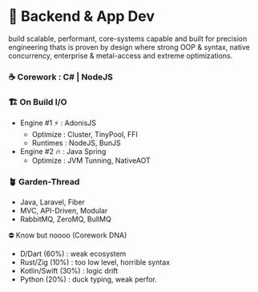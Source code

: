 # 🏯 Backend & App Dev
build scalable, performant, core-systems capable and built for precision engineering thats is proven by design where strong OOP & syntax, native concurrency, enterprise & metal-access and extreme optimizations.

### ☕ Corework : C# | NodeJS
### 🏗️ On Build I/O
- Engine #1 ⚡ : AdonisJS
  - Optimize : Cluster, TinyPool, FFI
  - Runtimes : NodeJS, BunJS
- Engine #2 🔥 : Java Spring
  - Optimize : JVM Tunning, NativeAOT
### 🪴 Garden-Thread
- Java, Laravel, Fiber
- MVC, API-Driven, Modular
- RabbitMQ, ZeroMQ, BullMQ

⛔ Know but noooo (Corework DNA)
- D/Dart (60%) : weak ecosystem 
- Rust/Zig (10%) : too low level, horrible syntax
- Kotlin/Swift (30%) : logic drift
- Python (20%) : duck typing, weak perfor.